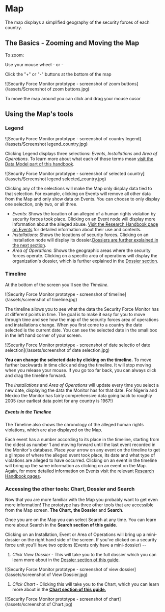# Map

The map displays a simplified geography of the security forces of each country.

## The Basics - Zooming and Moving the Map

To zoom:

Use your mouse wheel - or -

Click the "+" or "-" buttons at the bottom of the map

![Security Force Monitor prototype - screenshot of zoom buttons](/assets/Screenshot of zoom buttons.jpg)

To move the map around you can click and drag your mouse cusor

## Using the Map's tools

### Legend

![Security Force Monitor prototype - screenshot of country legend](/assets/Screenshot legend_country.jpg)

Clicking Legend displays three selections: _Events_, _Installations_ and _Area of Operations_. To learn more about what each of those terms mean [visit the Data Model part of this handbook](/datamodel/README.md). 

![Security Force Monitor prototype - screenshot of selected country](/assets/Screenshot legend selected_country.jpg)

Clicking any of the selections will make the Map only display data tied to that selection. For example, clicking on Events will remove all other data from the Map and only show data on Events. You can choose to only display one selection, only two, or all three.

* _Events_: Shows the location of an alleged of a human rights violation by security forces took place. Clicking on an Event node will display more information about the alleged abuse. [Visit the Research Handbook page on Events](/datamodel/events.md) for detailed information about their use and contents.
* _Installations_: Shows the locations of security forces. Clicking on an Installation node will display its dossier.[Dossiers are further explained in the next section](/userguide/dossier.md).
* _Area of Operations_: Shows the geographic areas where the security forces operate. Clicking on a specific area of operations will display the organization's dossier, which is further explained in the [Dossier section](/userguide/dossier.md).

### Timeline

At the bottom of the screen you'll see the _Timeline_.

![Security Force Monitor prototype - screenshot of timeline](/assets/screenshot of timeline.jpg)

The timeline allows you to see what the data the Security Force Monitor has at different points in time. The goal is to make it easy for you to move through time and see how the map of the security forces area of operations and installations change. When you first come to a country the date selected is the current date. You can see the selected date in the small box in the left hand corner of your screen.

![Security Force Monitor prototype - screenshot of date selectio of date selection](/assets/screenshot of date selection.jpg)

**You can change the selected date by clicking on the timeline.** To move further backwards in time click and drag the timeline. It will stop moving when you release your mouse. If you go too far back, you can always click and drag the timeline forward.

The _Installations_ and _Area of Operations_ will update every time you select a new date, displaying the data the Monitor has for that date. For Nigeria and Mexico the Monitor has fairly comprehensive data going back to roughly 2005 \(our earliest data point for any country is 1967!\)

##### Events in the Timeline

The Timeline also shows the chronology of the alleged human rights violations, which are also displayed on the Map.

Each event has a number according to its place in the timeline, starting from the oldest as number 1 and moving forward until the last event recorded in the Monitor's database. Place your arrow on any event on the timeline to get a glimpse of where the alleged event took place, its date and what type of violations are alleged to have occurred. Clicking on an event in the timeline will bring up the same information as clicking on an event on the Map. Again, for more detailed information on Events visit the relevant [Research Handbook pages](/datamodel/events.md). 

### Accessing the other tools: Chart, Dossier and Search

Now that you are more familiar with the Map you probably want to get even more information! The prototype has three other tools that are accessible from the Map screen. **The Chart,** **the Dossier** and **Search**.

Once you are on the Map you can select Search at any time. You can learn more about Search in the **Search section of this guide**.

Clicking on an Installation, Event or Area of Operations will bring up a mini-dossier on the right hand side of the screen. If you've clicked on a security force unit you'll have two options \(Events only have a mini-dossier\) --

1. _Click View Dossier_ - This will take you to the full dossier which you can learn more about in the [Dossier section of this guide](/userguide/dossier.md).

![Security Force Monitor prototype - screenshot of view dossier](/assets/screenshot of View Dossier.jpg)

1. _Click Chart_ - Clicking this will take you to the Chart, which you can learn more about in the [**Chart section of this guide**.](//chart.md)

![Security Force Monitor prototype - screenshot of chart](/assets/screenshot of Chart.jpg)
